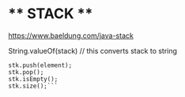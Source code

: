 # ** STACK **

https://www.baeldung.com/java-stack

String.valueOf(stack) // this converts stack to string

``` Stack<String> stk = new Stack();
stk.push(element);
stk.pop();
stk.isEmpty();
stk.size();```
